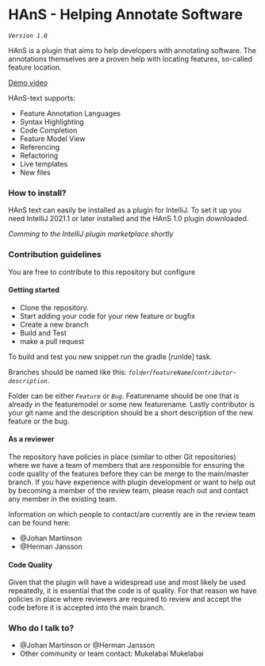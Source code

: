 # HAnS - Helping Annotate Software #
*`Version 1.0`*

HAnS is a plugin that aims to help developers with annotating software. The annotations themselves are a proven help with
locating features, so-called feature location.

[Demo video](https://youtu.be/cx_-ZshHLgA)

HAnS-text supports:
* Feature Annotation Languages
* Syntax Highlighting
* Code Completion
* Feature Model View
* Referencing
* Refactoring
* Live templates
* New files

### How to install? ###

HAnS text can easily be installed as a plugin for IntelliJ. To set it up you need IntelliJ
2021.1 or later installed and the HAnS 1.0 plugin downloaded.

*Comming to the IntelliJ plugin marketplace shortly*

### Contribution guidelines ###
You are free to contribute to this repository but configure 

#### Getting started
 + Clone the repository.
 + Start adding your code for your new feature or bugfix
 + Create a new branch
 + Build and Test
 + make a pull request

To build and test you new snippet run the gradle [runIde] task.

Branches should be named like this: *`folder`*/*`featureName`*/*`contributor`*-*`description`*.

Folder can be either *`Feature`* or *`Bug`*. Featurename should be one that is already in the featuremodel or some new featurename.
Lastly contributor is your git name and the description should be a short description of the new feature or the bug.

#### As a reviewer
The repository have policies in place (similar to other Git repositories) where we have a team of members that are responsible for ensuring the code quality of the features before they can be merge to the main/master branch. 
If you have experience with plugin development or want to help out by becoming a member of the review team, 
please reach out and contact any member in the existing team. 

Information on which people to contact/are currently are in the review team can be found here:
+ @Johan Martinson
+ @Herman Jansson

#### Code Quality
Given that the plugin will have a widespread use and most likely be used repeatedly, it is essential that the code is of quality. 
For that reason we have policies in place where reviewers are required to review and accept the code before it is 
accepted into the main branch.

### Who do I talk to? ###
* @Johan Martinson or @Herman Jansson
* Other community or team contact: Mukelabai Mukelabai 